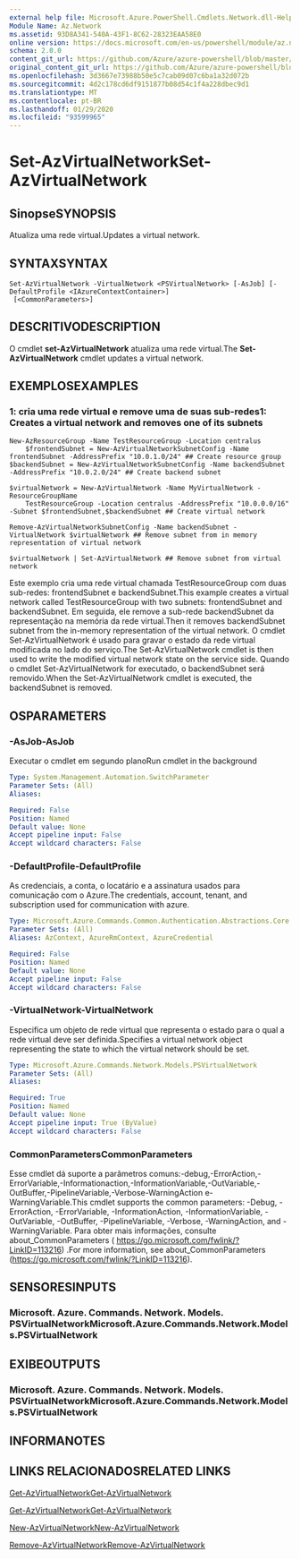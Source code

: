 ```yaml
---
external help file: Microsoft.Azure.PowerShell.Cmdlets.Network.dll-Help.xml
Module Name: Az.Network
ms.assetid: 93D8A341-540A-43F1-8C62-28323EAA58E0
online version: https://docs.microsoft.com/en-us/powershell/module/az.network/set-azvirtualnetwork
schema: 2.0.0
content_git_url: https://github.com/Azure/azure-powershell/blob/master/src/Network/Network/help/Set-AzVirtualNetwork.md
original_content_git_url: https://github.com/Azure/azure-powershell/blob/master/src/Network/Network/help/Set-AzVirtualNetwork.md
ms.openlocfilehash: 3d3667e73988b50e5c7cab09d07c6ba1a32d072b
ms.sourcegitcommit: 4d2c178cd6df9151877b08d54c1f4a228dbec9d1
ms.translationtype: MT
ms.contentlocale: pt-BR
ms.lasthandoff: 01/29/2020
ms.locfileid: "93599965"
---
```

# <span data-ttu-id="a7484-101">Set-AzVirtualNetwork</span><span class="sxs-lookup"><span data-stu-id="a7484-101">Set-AzVirtualNetwork</span></span>

## <span data-ttu-id="a7484-102">Sinopse</span><span class="sxs-lookup"><span data-stu-id="a7484-102">SYNOPSIS</span></span>
<span data-ttu-id="a7484-103">Atualiza uma rede virtual.</span><span class="sxs-lookup"><span data-stu-id="a7484-103">Updates a virtual network.</span></span>

## <span data-ttu-id="a7484-104">SYNTAX</span><span class="sxs-lookup"><span data-stu-id="a7484-104">SYNTAX</span></span>

```
Set-AzVirtualNetwork -VirtualNetwork <PSVirtualNetwork> [-AsJob] [-DefaultProfile <IAzureContextContainer>]
 [<CommonParameters>]
```

## <span data-ttu-id="a7484-105">DESCRITIVO</span><span class="sxs-lookup"><span data-stu-id="a7484-105">DESCRIPTION</span></span>
<span data-ttu-id="a7484-106">O cmdlet **set-AzVirtualNetwork** atualiza uma rede virtual.</span><span class="sxs-lookup"><span data-stu-id="a7484-106">The **Set-AzVirtualNetwork** cmdlet updates a virtual network.</span></span>

## <span data-ttu-id="a7484-107">EXEMPLOS</span><span class="sxs-lookup"><span data-stu-id="a7484-107">EXAMPLES</span></span>

### <span data-ttu-id="a7484-108">1: cria uma rede virtual e remove uma de suas sub-redes</span><span class="sxs-lookup"><span data-stu-id="a7484-108">1: Creates a virtual network and removes one of its subnets</span></span>
```
New-AzResourceGroup -Name TestResourceGroup -Location centralus
    $frontendSubnet = New-AzVirtualNetworkSubnetConfig -Name frontendSubnet -AddressPrefix "10.0.1.0/24" ## Create resource group
$backendSubnet = New-AzVirtualNetworkSubnetConfig -Name backendSubnet -AddressPrefix "10.0.2.0/24" ## Create backend subnet

$virtualNetwork = New-AzVirtualNetwork -Name MyVirtualNetwork -ResourceGroupName 
    TestResourceGroup -Location centralus -AddressPrefix "10.0.0.0/16" -Subnet $frontendSubnet,$backendSubnet ## Create virtual network

Remove-AzVirtualNetworkSubnetConfig -Name backendSubnet -VirtualNetwork $virtualNetwork ## Remove subnet from in memory representation of virtual network

$virtualNetwork | Set-AzVirtualNetwork ## Remove subnet from virtual network
```

<span data-ttu-id="a7484-109">Este exemplo cria uma rede virtual chamada TestResourceGroup com duas sub-redes: frontendSubnet e backendSubnet.</span><span class="sxs-lookup"><span data-stu-id="a7484-109">This example creates a virtual network called TestResourceGroup with two subnets: frontendSubnet and backendSubnet.</span></span> <span data-ttu-id="a7484-110">Em seguida, ele remove a sub-rede backendSubnet da representação na memória da rede virtual.</span><span class="sxs-lookup"><span data-stu-id="a7484-110">Then it removes backendSubnet subnet from the in-memory representation of the virtual network.</span></span> <span data-ttu-id="a7484-111">O cmdlet Set-AzVirtualNetwork é usado para gravar o estado da rede virtual modificada no lado do serviço.</span><span class="sxs-lookup"><span data-stu-id="a7484-111">The Set-AzVirtualNetwork cmdlet is then used to write the modified virtual network state on the service side.</span></span> <span data-ttu-id="a7484-112">Quando o cmdlet Set-AzVirtualNetwork for executado, o backendSubnet será removido.</span><span class="sxs-lookup"><span data-stu-id="a7484-112">When the Set-AzVirtualNetwork cmdlet is executed, the backendSubnet is removed.</span></span>

## <span data-ttu-id="a7484-113">OS</span><span class="sxs-lookup"><span data-stu-id="a7484-113">PARAMETERS</span></span>

### <span data-ttu-id="a7484-114">-AsJob</span><span class="sxs-lookup"><span data-stu-id="a7484-114">-AsJob</span></span>
<span data-ttu-id="a7484-115">Executar o cmdlet em segundo plano</span><span class="sxs-lookup"><span data-stu-id="a7484-115">Run cmdlet in the background</span></span>

```yaml
Type: System.Management.Automation.SwitchParameter
Parameter Sets: (All)
Aliases:

Required: False
Position: Named
Default value: None
Accept pipeline input: False
Accept wildcard characters: False
```

### <span data-ttu-id="a7484-116">-DefaultProfile</span><span class="sxs-lookup"><span data-stu-id="a7484-116">-DefaultProfile</span></span>
<span data-ttu-id="a7484-117">As credenciais, a conta, o locatário e a assinatura usados para comunicação com o Azure.</span><span class="sxs-lookup"><span data-stu-id="a7484-117">The credentials, account, tenant, and subscription used for communication with azure.</span></span>

```yaml
Type: Microsoft.Azure.Commands.Common.Authentication.Abstractions.Core.IAzureContextContainer
Parameter Sets: (All)
Aliases: AzContext, AzureRmContext, AzureCredential

Required: False
Position: Named
Default value: None
Accept pipeline input: False
Accept wildcard characters: False
```

### <span data-ttu-id="a7484-118">-VirtualNetwork</span><span class="sxs-lookup"><span data-stu-id="a7484-118">-VirtualNetwork</span></span>
<span data-ttu-id="a7484-119">Especifica um objeto de rede virtual que representa o estado para o qual a rede virtual deve ser definida.</span><span class="sxs-lookup"><span data-stu-id="a7484-119">Specifies a virtual network object representing the state to which the virtual network should be set.</span></span>

```yaml
Type: Microsoft.Azure.Commands.Network.Models.PSVirtualNetwork
Parameter Sets: (All)
Aliases:

Required: True
Position: Named
Default value: None
Accept pipeline input: True (ByValue)
Accept wildcard characters: False
```

### <span data-ttu-id="a7484-120">CommonParameters</span><span class="sxs-lookup"><span data-stu-id="a7484-120">CommonParameters</span></span>
<span data-ttu-id="a7484-121">Esse cmdlet dá suporte a parâmetros comuns:-debug,-ErrorAction,-ErrorVariable,-Informationaction,-InformationVariable,-OutVariable,-OutBuffer,-PipelineVariable,-Verbose-WarningAction e-WarningVariable.</span><span class="sxs-lookup"><span data-stu-id="a7484-121">This cmdlet supports the common parameters: -Debug, -ErrorAction, -ErrorVariable, -InformationAction, -InformationVariable, -OutVariable, -OutBuffer, -PipelineVariable, -Verbose, -WarningAction, and -WarningVariable.</span></span> <span data-ttu-id="a7484-122">Para obter mais informações, consulte about_CommonParameters ( https://go.microsoft.com/fwlink/?LinkID=113216) .</span><span class="sxs-lookup"><span data-stu-id="a7484-122">For more information, see about_CommonParameters (https://go.microsoft.com/fwlink/?LinkID=113216).</span></span>

## <span data-ttu-id="a7484-123">SENSORES</span><span class="sxs-lookup"><span data-stu-id="a7484-123">INPUTS</span></span>

### <span data-ttu-id="a7484-124">Microsoft. Azure. Commands. Network. Models. PSVirtualNetwork</span><span class="sxs-lookup"><span data-stu-id="a7484-124">Microsoft.Azure.Commands.Network.Models.PSVirtualNetwork</span></span>

## <span data-ttu-id="a7484-125">EXIBE</span><span class="sxs-lookup"><span data-stu-id="a7484-125">OUTPUTS</span></span>

### <span data-ttu-id="a7484-126">Microsoft. Azure. Commands. Network. Models. PSVirtualNetwork</span><span class="sxs-lookup"><span data-stu-id="a7484-126">Microsoft.Azure.Commands.Network.Models.PSVirtualNetwork</span></span>

## <span data-ttu-id="a7484-127">INFORMA</span><span class="sxs-lookup"><span data-stu-id="a7484-127">NOTES</span></span>

## <span data-ttu-id="a7484-128">LINKS RELACIONADOS</span><span class="sxs-lookup"><span data-stu-id="a7484-128">RELATED LINKS</span></span>

[<span data-ttu-id="a7484-129">Get-AzVirtualNetwork</span><span class="sxs-lookup"><span data-stu-id="a7484-129">Get-AzVirtualNetwork</span></span>](./Get-AzVirtualNetwork.md)

[<span data-ttu-id="a7484-130">Get-AzVirtualNetwork</span><span class="sxs-lookup"><span data-stu-id="a7484-130">Get-AzVirtualNetwork</span></span>](./Get-AzVirtualNetwork.md)

[<span data-ttu-id="a7484-131">New-AzVirtualNetwork</span><span class="sxs-lookup"><span data-stu-id="a7484-131">New-AzVirtualNetwork</span></span>](./New-AzVirtualNetwork.md)

[<span data-ttu-id="a7484-132">Remove-AzVirtualNetwork</span><span class="sxs-lookup"><span data-stu-id="a7484-132">Remove-AzVirtualNetwork</span></span>](./Remove-AzVirtualNetwork.md)


